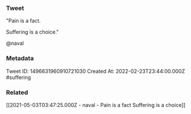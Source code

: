 ### Tweet
"Pain is a fact. 

Suffering is a choice."

@naval

### Metadata
Tweet ID: 1496631960910721030
Created At: 2022-02-23T23:44:00.000Z
#suffering

### Related
[[2021-05-03T03:47:25.000Z - naval - Pain is a fact Suffering is a choice]]

